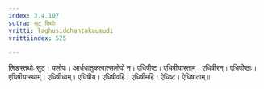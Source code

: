 ```yaml
---
index: 3.4.107
sutra: सुट् तिथोः
vritti: laghusiddhantakaumudi
vrittiindex: 525

---
```

लिङस्तथोः सुट्। यलोपः। आर्धधातुकत्वात्सलोपो न। एधिषीष्ट। एधिषीयास्ताम्। एधिषीरन्। एधिषीष्ठाः। एधिषीयास्थाम्। एधिषीध्वम्। एधिषीय। एधिषीवहि। एधिषीमहि। ऐधिष्ट। ऐधिषाताम्॥